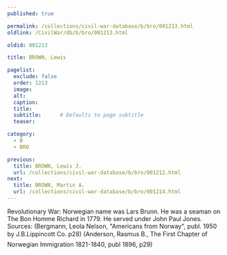 ```yaml
---
published: true

permalink: /collections/civil-war-database/b/bro/001213.html
oldlink: /CivilWar/db/b/bro/001213.html

oldid: 001213

title: BROWN, Lewis

pagelist:
  exclude: false
  order: 1213
  image: 
  alt:
  caption:
  title:
  subtitle:      # Defaults to page subtitle
  teaser:

category: 
  - B 
  - BRO

previous:
  title: BROWN, Lewis J.
  url: /collections/civil-war-database/b/bro/001212.html  
next:
  title: BROWN, Martin A.
  url: /collections/civil-war-database/b/bro/001214.html   
---
```

Revolutionary War: Norwegian name was Lars Brunn. He was a seaman on The Bon Homme Richard in 1779. He served under John Paul Jones. Sources: (Bergmann, Leola Nelson, &quot;Americans from Norway&quot;, publ. 1950 by J.B.Lippincott Co. p28) (Anderson, Rasmus B., &#147;The First Chapter of Norwegian Immigration 1821-1840&#148;, publ 1896, p29)